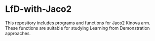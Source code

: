 # LfD-with-Jaco2
This repository includes programs and functions for Jaco2 Kinova arm. These functions are suitable for studying Learning from Demonstration approaches.
